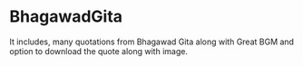 # BhagawadGita

It includes, many quotations from Bhagawad Gita along with Great BGM and option to download the quote along with image.
